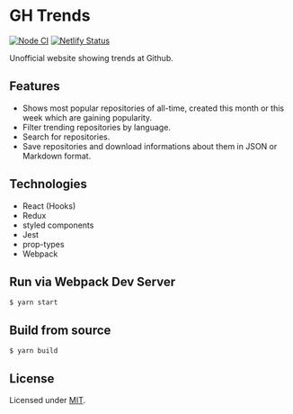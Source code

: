 # GH Trends

[![Node CI](https://github.com/jayjamesjay/gh-trends/actions/workflows/nodejs.yml/badge.svg)](https://github.com/jayjamesjay/gh-trends/actions/workflows/nodejs.yml)
[![Netlify Status](https://api.netlify.com/api/v1/badges/20e8befd-4c09-4f63-b1a6-f0b13c4f5b21/deploy-status)](https://app.netlify.com/sites/gh-trends/deploys)

Unofficial website showing trends at Github.

## Features

- Shows most popular repositories of all-time, created this month or this week which are gaining popularity.
- Filter trending repositories by language.
- Search for repositories.
- Save repositories and download informations about them in JSON or Markdown format.

## Technologies

- React (Hooks)
- Redux
- styled components
- Jest
- prop-types
- Webpack

## Run via Webpack Dev Server

```
$ yarn start
```

## Build from source

```
$ yarn build
```

## License

Licensed under [MIT](https://github.com/jayjamesjay/gh-trends/blob/master/LICENSE).
